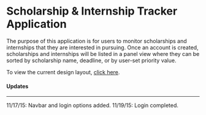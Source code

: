 <h1>Scholarship & Internship Tracker Application</h1>

The purpose of this application is for users to monitor scholarships and internships that they are interested in pursuing. Once an account is created, scholarships and internships will be listed in a panel view where they can be sorted by scholarship name, deadline, or by user-set priority value.

To view the current design layout, <a href="https://app.moqups.com/kbello121@gmail.com/LREWfrWhpL/view">click here</a>.

<h4>Updates</h4>
<hr>
11/17/15: Navbar and login options added.
11/19/15: Login completed.
